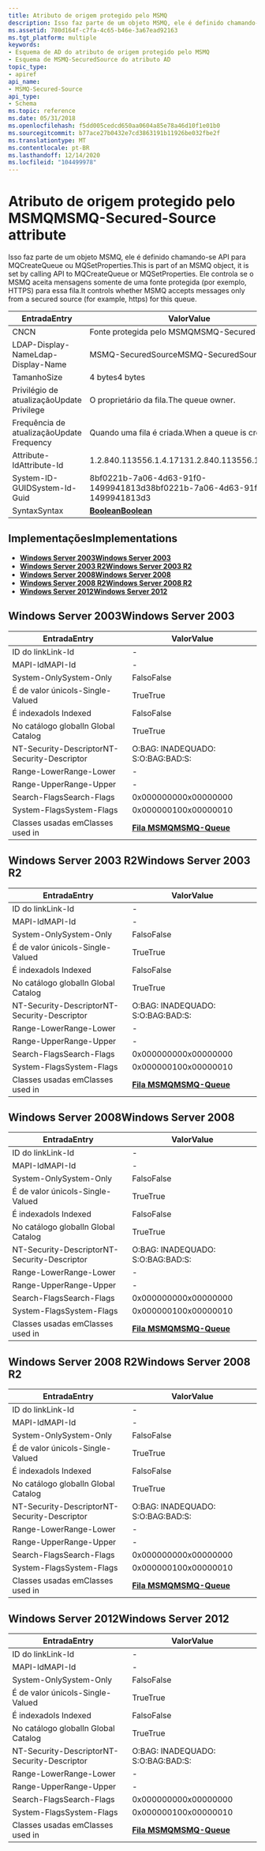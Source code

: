 ```yaml
---
title: Atributo de origem protegido pelo MSMQ
description: Isso faz parte de um objeto MSMQ, ele é definido chamando-se API para MQCreateQueue ou MQSetProperties. Ele controla se o MSMQ aceita mensagens somente de uma fonte protegida (por exemplo, HTTPS) para essa fila.
ms.assetid: 780d164f-c7fa-4c65-b46e-3a67ead92163
ms.tgt_platform: multiple
keywords:
- Esquema de AD do atributo de origem protegido pelo MSMQ
- Esquema de MSMQ-SecuredSource do atributo AD
topic_type:
- apiref
api_name:
- MSMQ-Secured-Source
api_type:
- Schema
ms.topic: reference
ms.date: 05/31/2018
ms.openlocfilehash: f5dd005cedcd650aa0604a85e78a46d10f1e01b0
ms.sourcegitcommit: b77ace27b0432e7cd3863191b11926be032fbe2f
ms.translationtype: MT
ms.contentlocale: pt-BR
ms.lasthandoff: 12/14/2020
ms.locfileid: "104499978"
---
```

# <a name="msmq-secured-source-attribute"></a><span data-ttu-id="6ee1e-106">Atributo de origem protegido pelo MSMQ</span><span class="sxs-lookup"><span data-stu-id="6ee1e-106">MSMQ-Secured-Source attribute</span></span>

<span data-ttu-id="6ee1e-107">Isso faz parte de um objeto MSMQ, ele é definido chamando-se API para MQCreateQueue ou MQSetProperties.</span><span class="sxs-lookup"><span data-stu-id="6ee1e-107">This is part of an MSMQ object, it is set by calling API to MQCreateQueue or MQSetProperties.</span></span> <span data-ttu-id="6ee1e-108">Ele controla se o MSMQ aceita mensagens somente de uma fonte protegida (por exemplo, HTTPS) para essa fila.</span><span class="sxs-lookup"><span data-stu-id="6ee1e-108">It controls whether MSMQ accepts messages only from a secured source (for example, https) for this queue.</span></span>



| <span data-ttu-id="6ee1e-109">Entrada</span><span class="sxs-lookup"><span data-stu-id="6ee1e-109">Entry</span></span> | <span data-ttu-id="6ee1e-110">Valor</span><span class="sxs-lookup"><span data-stu-id="6ee1e-110">Value</span></span> |
|-------------------|--------------------------------------|
| <span data-ttu-id="6ee1e-111">CN</span><span class="sxs-lookup"><span data-stu-id="6ee1e-111">CN</span></span>                | <span data-ttu-id="6ee1e-112">Fonte protegida pelo MSMQ</span><span class="sxs-lookup"><span data-stu-id="6ee1e-112">MSMQ-Secured-Source</span></span>                  |
| <span data-ttu-id="6ee1e-113">LDAP-Display-Name</span><span class="sxs-lookup"><span data-stu-id="6ee1e-113">Ldap-Display-Name</span></span> | <span data-ttu-id="6ee1e-114">MSMQ-SecuredSource</span><span class="sxs-lookup"><span data-stu-id="6ee1e-114">MSMQ-SecuredSource</span></span>                   |
| <span data-ttu-id="6ee1e-115">Tamanho</span><span class="sxs-lookup"><span data-stu-id="6ee1e-115">Size</span></span>              | <span data-ttu-id="6ee1e-116">4 bytes</span><span class="sxs-lookup"><span data-stu-id="6ee1e-116">4 bytes</span></span>                              |
| <span data-ttu-id="6ee1e-117">Privilégio de atualização</span><span class="sxs-lookup"><span data-stu-id="6ee1e-117">Update Privilege</span></span>  | <span data-ttu-id="6ee1e-118">O proprietário da fila.</span><span class="sxs-lookup"><span data-stu-id="6ee1e-118">The queue owner.</span></span>                     |
| <span data-ttu-id="6ee1e-119">Frequência de atualização</span><span class="sxs-lookup"><span data-stu-id="6ee1e-119">Update Frequency</span></span>  | <span data-ttu-id="6ee1e-120">Quando uma fila é criada.</span><span class="sxs-lookup"><span data-stu-id="6ee1e-120">When a queue is created.</span></span>             |
| <span data-ttu-id="6ee1e-121">Attribute-Id</span><span class="sxs-lookup"><span data-stu-id="6ee1e-121">Attribute-Id</span></span>      | <span data-ttu-id="6ee1e-122">1.2.840.113556.1.4.1713</span><span class="sxs-lookup"><span data-stu-id="6ee1e-122">1.2.840.113556.1.4.1713</span></span>              |
| <span data-ttu-id="6ee1e-123">System-ID-GUID</span><span class="sxs-lookup"><span data-stu-id="6ee1e-123">System-Id-Guid</span></span>    | <span data-ttu-id="6ee1e-124">8bf0221b-7a06-4d63-91f0-1499941813d3</span><span class="sxs-lookup"><span data-stu-id="6ee1e-124">8bf0221b-7a06-4d63-91f0-1499941813d3</span></span> |
| <span data-ttu-id="6ee1e-125">Syntax</span><span class="sxs-lookup"><span data-stu-id="6ee1e-125">Syntax</span></span>            | [<span data-ttu-id="6ee1e-126">**Boolean**</span><span class="sxs-lookup"><span data-stu-id="6ee1e-126">**Boolean**</span></span>](s-boolean.md)         |



## <a name="implementations"></a><span data-ttu-id="6ee1e-127">Implementações</span><span class="sxs-lookup"><span data-stu-id="6ee1e-127">Implementations</span></span>

-   [<span data-ttu-id="6ee1e-128">**Windows Server 2003**</span><span class="sxs-lookup"><span data-stu-id="6ee1e-128">**Windows Server 2003**</span></span>](#windows-server-2003)
-   [<span data-ttu-id="6ee1e-129">**Windows Server 2003 R2**</span><span class="sxs-lookup"><span data-stu-id="6ee1e-129">**Windows Server 2003 R2**</span></span>](#windows-server-2003-r2)
-   [<span data-ttu-id="6ee1e-130">**Windows Server 2008**</span><span class="sxs-lookup"><span data-stu-id="6ee1e-130">**Windows Server 2008**</span></span>](#windows-server-2008)
-   [<span data-ttu-id="6ee1e-131">**Windows Server 2008 R2**</span><span class="sxs-lookup"><span data-stu-id="6ee1e-131">**Windows Server 2008 R2**</span></span>](#windows-server-2008-r2)
-   [<span data-ttu-id="6ee1e-132">**Windows Server 2012**</span><span class="sxs-lookup"><span data-stu-id="6ee1e-132">**Windows Server 2012**</span></span>](#windows-server-2012)

## <a name="windows-server-2003"></a><span data-ttu-id="6ee1e-133">Windows Server 2003</span><span class="sxs-lookup"><span data-stu-id="6ee1e-133">Windows Server 2003</span></span>



| <span data-ttu-id="6ee1e-134">Entrada</span><span class="sxs-lookup"><span data-stu-id="6ee1e-134">Entry</span></span> | <span data-ttu-id="6ee1e-135">Valor</span><span class="sxs-lookup"><span data-stu-id="6ee1e-135">Value</span></span> |
|------------------------|----------------------------------------------|
| <span data-ttu-id="6ee1e-136">ID do link</span><span class="sxs-lookup"><span data-stu-id="6ee1e-136">Link-Id</span></span>                | \-                                           |
| <span data-ttu-id="6ee1e-137">MAPI-Id</span><span class="sxs-lookup"><span data-stu-id="6ee1e-137">MAPI-Id</span></span>                | \-                                           |
| <span data-ttu-id="6ee1e-138">System-Only</span><span class="sxs-lookup"><span data-stu-id="6ee1e-138">System-Only</span></span>            | <span data-ttu-id="6ee1e-139">Falso</span><span class="sxs-lookup"><span data-stu-id="6ee1e-139">False</span></span>                                        |
| <span data-ttu-id="6ee1e-140">É de valor único</span><span class="sxs-lookup"><span data-stu-id="6ee1e-140">Is-Single-Valued</span></span>       | <span data-ttu-id="6ee1e-141">True</span><span class="sxs-lookup"><span data-stu-id="6ee1e-141">True</span></span>                                         |
| <span data-ttu-id="6ee1e-142">É indexado</span><span class="sxs-lookup"><span data-stu-id="6ee1e-142">Is Indexed</span></span>             | <span data-ttu-id="6ee1e-143">Falso</span><span class="sxs-lookup"><span data-stu-id="6ee1e-143">False</span></span>                                        |
| <span data-ttu-id="6ee1e-144">No catálogo global</span><span class="sxs-lookup"><span data-stu-id="6ee1e-144">In Global Catalog</span></span>      | <span data-ttu-id="6ee1e-145">True</span><span class="sxs-lookup"><span data-stu-id="6ee1e-145">True</span></span>                                         |
| <span data-ttu-id="6ee1e-146">NT-Security-Descriptor</span><span class="sxs-lookup"><span data-stu-id="6ee1e-146">NT-Security-Descriptor</span></span> | <span data-ttu-id="6ee1e-147">O:BAG: INADEQUADO: S:</span><span class="sxs-lookup"><span data-stu-id="6ee1e-147">O:BAG:BAD:S:</span></span>                                 |
| <span data-ttu-id="6ee1e-148">Range-Lower</span><span class="sxs-lookup"><span data-stu-id="6ee1e-148">Range-Lower</span></span>            | \-                                           |
| <span data-ttu-id="6ee1e-149">Range-Upper</span><span class="sxs-lookup"><span data-stu-id="6ee1e-149">Range-Upper</span></span>            | \-                                           |
| <span data-ttu-id="6ee1e-150">Search-Flags</span><span class="sxs-lookup"><span data-stu-id="6ee1e-150">Search-Flags</span></span>           | <span data-ttu-id="6ee1e-151">0x00000000</span><span class="sxs-lookup"><span data-stu-id="6ee1e-151">0x00000000</span></span>                                   |
| <span data-ttu-id="6ee1e-152">System-Flags</span><span class="sxs-lookup"><span data-stu-id="6ee1e-152">System-Flags</span></span>           | <span data-ttu-id="6ee1e-153">0x00000010</span><span class="sxs-lookup"><span data-stu-id="6ee1e-153">0x00000010</span></span>                                   |
| <span data-ttu-id="6ee1e-154">Classes usadas em</span><span class="sxs-lookup"><span data-stu-id="6ee1e-154">Classes used in</span></span>        | [<span data-ttu-id="6ee1e-155">**Fila MSMQ**</span><span class="sxs-lookup"><span data-stu-id="6ee1e-155">**MSMQ-Queue**</span></span>](c-msmqqueue.md)<br/> |



## <a name="windows-server-2003-r2"></a><span data-ttu-id="6ee1e-156">Windows Server 2003 R2</span><span class="sxs-lookup"><span data-stu-id="6ee1e-156">Windows Server 2003 R2</span></span>



| <span data-ttu-id="6ee1e-157">Entrada</span><span class="sxs-lookup"><span data-stu-id="6ee1e-157">Entry</span></span> | <span data-ttu-id="6ee1e-158">Valor</span><span class="sxs-lookup"><span data-stu-id="6ee1e-158">Value</span></span> |
|------------------------|----------------------------------------------|
| <span data-ttu-id="6ee1e-159">ID do link</span><span class="sxs-lookup"><span data-stu-id="6ee1e-159">Link-Id</span></span>                | \-                                           |
| <span data-ttu-id="6ee1e-160">MAPI-Id</span><span class="sxs-lookup"><span data-stu-id="6ee1e-160">MAPI-Id</span></span>                | \-                                           |
| <span data-ttu-id="6ee1e-161">System-Only</span><span class="sxs-lookup"><span data-stu-id="6ee1e-161">System-Only</span></span>            | <span data-ttu-id="6ee1e-162">Falso</span><span class="sxs-lookup"><span data-stu-id="6ee1e-162">False</span></span>                                        |
| <span data-ttu-id="6ee1e-163">É de valor único</span><span class="sxs-lookup"><span data-stu-id="6ee1e-163">Is-Single-Valued</span></span>       | <span data-ttu-id="6ee1e-164">True</span><span class="sxs-lookup"><span data-stu-id="6ee1e-164">True</span></span>                                         |
| <span data-ttu-id="6ee1e-165">É indexado</span><span class="sxs-lookup"><span data-stu-id="6ee1e-165">Is Indexed</span></span>             | <span data-ttu-id="6ee1e-166">Falso</span><span class="sxs-lookup"><span data-stu-id="6ee1e-166">False</span></span>                                        |
| <span data-ttu-id="6ee1e-167">No catálogo global</span><span class="sxs-lookup"><span data-stu-id="6ee1e-167">In Global Catalog</span></span>      | <span data-ttu-id="6ee1e-168">True</span><span class="sxs-lookup"><span data-stu-id="6ee1e-168">True</span></span>                                         |
| <span data-ttu-id="6ee1e-169">NT-Security-Descriptor</span><span class="sxs-lookup"><span data-stu-id="6ee1e-169">NT-Security-Descriptor</span></span> | <span data-ttu-id="6ee1e-170">O:BAG: INADEQUADO: S:</span><span class="sxs-lookup"><span data-stu-id="6ee1e-170">O:BAG:BAD:S:</span></span>                                 |
| <span data-ttu-id="6ee1e-171">Range-Lower</span><span class="sxs-lookup"><span data-stu-id="6ee1e-171">Range-Lower</span></span>            | \-                                           |
| <span data-ttu-id="6ee1e-172">Range-Upper</span><span class="sxs-lookup"><span data-stu-id="6ee1e-172">Range-Upper</span></span>            | \-                                           |
| <span data-ttu-id="6ee1e-173">Search-Flags</span><span class="sxs-lookup"><span data-stu-id="6ee1e-173">Search-Flags</span></span>           | <span data-ttu-id="6ee1e-174">0x00000000</span><span class="sxs-lookup"><span data-stu-id="6ee1e-174">0x00000000</span></span>                                   |
| <span data-ttu-id="6ee1e-175">System-Flags</span><span class="sxs-lookup"><span data-stu-id="6ee1e-175">System-Flags</span></span>           | <span data-ttu-id="6ee1e-176">0x00000010</span><span class="sxs-lookup"><span data-stu-id="6ee1e-176">0x00000010</span></span>                                   |
| <span data-ttu-id="6ee1e-177">Classes usadas em</span><span class="sxs-lookup"><span data-stu-id="6ee1e-177">Classes used in</span></span>        | [<span data-ttu-id="6ee1e-178">**Fila MSMQ**</span><span class="sxs-lookup"><span data-stu-id="6ee1e-178">**MSMQ-Queue**</span></span>](c-msmqqueue.md)<br/> |



## <a name="windows-server-2008"></a><span data-ttu-id="6ee1e-179">Windows Server 2008</span><span class="sxs-lookup"><span data-stu-id="6ee1e-179">Windows Server 2008</span></span>



| <span data-ttu-id="6ee1e-180">Entrada</span><span class="sxs-lookup"><span data-stu-id="6ee1e-180">Entry</span></span> | <span data-ttu-id="6ee1e-181">Valor</span><span class="sxs-lookup"><span data-stu-id="6ee1e-181">Value</span></span> |
|------------------------|----------------------------------------------|
| <span data-ttu-id="6ee1e-182">ID do link</span><span class="sxs-lookup"><span data-stu-id="6ee1e-182">Link-Id</span></span>                | \-                                           |
| <span data-ttu-id="6ee1e-183">MAPI-Id</span><span class="sxs-lookup"><span data-stu-id="6ee1e-183">MAPI-Id</span></span>                | \-                                           |
| <span data-ttu-id="6ee1e-184">System-Only</span><span class="sxs-lookup"><span data-stu-id="6ee1e-184">System-Only</span></span>            | <span data-ttu-id="6ee1e-185">Falso</span><span class="sxs-lookup"><span data-stu-id="6ee1e-185">False</span></span>                                        |
| <span data-ttu-id="6ee1e-186">É de valor único</span><span class="sxs-lookup"><span data-stu-id="6ee1e-186">Is-Single-Valued</span></span>       | <span data-ttu-id="6ee1e-187">True</span><span class="sxs-lookup"><span data-stu-id="6ee1e-187">True</span></span>                                         |
| <span data-ttu-id="6ee1e-188">É indexado</span><span class="sxs-lookup"><span data-stu-id="6ee1e-188">Is Indexed</span></span>             | <span data-ttu-id="6ee1e-189">Falso</span><span class="sxs-lookup"><span data-stu-id="6ee1e-189">False</span></span>                                        |
| <span data-ttu-id="6ee1e-190">No catálogo global</span><span class="sxs-lookup"><span data-stu-id="6ee1e-190">In Global Catalog</span></span>      | <span data-ttu-id="6ee1e-191">True</span><span class="sxs-lookup"><span data-stu-id="6ee1e-191">True</span></span>                                         |
| <span data-ttu-id="6ee1e-192">NT-Security-Descriptor</span><span class="sxs-lookup"><span data-stu-id="6ee1e-192">NT-Security-Descriptor</span></span> | <span data-ttu-id="6ee1e-193">O:BAG: INADEQUADO: S:</span><span class="sxs-lookup"><span data-stu-id="6ee1e-193">O:BAG:BAD:S:</span></span>                                 |
| <span data-ttu-id="6ee1e-194">Range-Lower</span><span class="sxs-lookup"><span data-stu-id="6ee1e-194">Range-Lower</span></span>            | \-                                           |
| <span data-ttu-id="6ee1e-195">Range-Upper</span><span class="sxs-lookup"><span data-stu-id="6ee1e-195">Range-Upper</span></span>            | \-                                           |
| <span data-ttu-id="6ee1e-196">Search-Flags</span><span class="sxs-lookup"><span data-stu-id="6ee1e-196">Search-Flags</span></span>           | <span data-ttu-id="6ee1e-197">0x00000000</span><span class="sxs-lookup"><span data-stu-id="6ee1e-197">0x00000000</span></span>                                   |
| <span data-ttu-id="6ee1e-198">System-Flags</span><span class="sxs-lookup"><span data-stu-id="6ee1e-198">System-Flags</span></span>           | <span data-ttu-id="6ee1e-199">0x00000010</span><span class="sxs-lookup"><span data-stu-id="6ee1e-199">0x00000010</span></span>                                   |
| <span data-ttu-id="6ee1e-200">Classes usadas em</span><span class="sxs-lookup"><span data-stu-id="6ee1e-200">Classes used in</span></span>        | [<span data-ttu-id="6ee1e-201">**Fila MSMQ**</span><span class="sxs-lookup"><span data-stu-id="6ee1e-201">**MSMQ-Queue**</span></span>](c-msmqqueue.md)<br/> |



## <a name="windows-server-2008-r2"></a><span data-ttu-id="6ee1e-202">Windows Server 2008 R2</span><span class="sxs-lookup"><span data-stu-id="6ee1e-202">Windows Server 2008 R2</span></span>



| <span data-ttu-id="6ee1e-203">Entrada</span><span class="sxs-lookup"><span data-stu-id="6ee1e-203">Entry</span></span> | <span data-ttu-id="6ee1e-204">Valor</span><span class="sxs-lookup"><span data-stu-id="6ee1e-204">Value</span></span> |
|------------------------|----------------------------------------------|
| <span data-ttu-id="6ee1e-205">ID do link</span><span class="sxs-lookup"><span data-stu-id="6ee1e-205">Link-Id</span></span>                | \-                                           |
| <span data-ttu-id="6ee1e-206">MAPI-Id</span><span class="sxs-lookup"><span data-stu-id="6ee1e-206">MAPI-Id</span></span>                | \-                                           |
| <span data-ttu-id="6ee1e-207">System-Only</span><span class="sxs-lookup"><span data-stu-id="6ee1e-207">System-Only</span></span>            | <span data-ttu-id="6ee1e-208">Falso</span><span class="sxs-lookup"><span data-stu-id="6ee1e-208">False</span></span>                                        |
| <span data-ttu-id="6ee1e-209">É de valor único</span><span class="sxs-lookup"><span data-stu-id="6ee1e-209">Is-Single-Valued</span></span>       | <span data-ttu-id="6ee1e-210">True</span><span class="sxs-lookup"><span data-stu-id="6ee1e-210">True</span></span>                                         |
| <span data-ttu-id="6ee1e-211">É indexado</span><span class="sxs-lookup"><span data-stu-id="6ee1e-211">Is Indexed</span></span>             | <span data-ttu-id="6ee1e-212">Falso</span><span class="sxs-lookup"><span data-stu-id="6ee1e-212">False</span></span>                                        |
| <span data-ttu-id="6ee1e-213">No catálogo global</span><span class="sxs-lookup"><span data-stu-id="6ee1e-213">In Global Catalog</span></span>      | <span data-ttu-id="6ee1e-214">True</span><span class="sxs-lookup"><span data-stu-id="6ee1e-214">True</span></span>                                         |
| <span data-ttu-id="6ee1e-215">NT-Security-Descriptor</span><span class="sxs-lookup"><span data-stu-id="6ee1e-215">NT-Security-Descriptor</span></span> | <span data-ttu-id="6ee1e-216">O:BAG: INADEQUADO: S:</span><span class="sxs-lookup"><span data-stu-id="6ee1e-216">O:BAG:BAD:S:</span></span>                                 |
| <span data-ttu-id="6ee1e-217">Range-Lower</span><span class="sxs-lookup"><span data-stu-id="6ee1e-217">Range-Lower</span></span>            | \-                                           |
| <span data-ttu-id="6ee1e-218">Range-Upper</span><span class="sxs-lookup"><span data-stu-id="6ee1e-218">Range-Upper</span></span>            | \-                                           |
| <span data-ttu-id="6ee1e-219">Search-Flags</span><span class="sxs-lookup"><span data-stu-id="6ee1e-219">Search-Flags</span></span>           | <span data-ttu-id="6ee1e-220">0x00000000</span><span class="sxs-lookup"><span data-stu-id="6ee1e-220">0x00000000</span></span>                                   |
| <span data-ttu-id="6ee1e-221">System-Flags</span><span class="sxs-lookup"><span data-stu-id="6ee1e-221">System-Flags</span></span>           | <span data-ttu-id="6ee1e-222">0x00000010</span><span class="sxs-lookup"><span data-stu-id="6ee1e-222">0x00000010</span></span>                                   |
| <span data-ttu-id="6ee1e-223">Classes usadas em</span><span class="sxs-lookup"><span data-stu-id="6ee1e-223">Classes used in</span></span>        | [<span data-ttu-id="6ee1e-224">**Fila MSMQ**</span><span class="sxs-lookup"><span data-stu-id="6ee1e-224">**MSMQ-Queue**</span></span>](c-msmqqueue.md)<br/> |



## <a name="windows-server-2012"></a><span data-ttu-id="6ee1e-225">Windows Server 2012</span><span class="sxs-lookup"><span data-stu-id="6ee1e-225">Windows Server 2012</span></span>



| <span data-ttu-id="6ee1e-226">Entrada</span><span class="sxs-lookup"><span data-stu-id="6ee1e-226">Entry</span></span> | <span data-ttu-id="6ee1e-227">Valor</span><span class="sxs-lookup"><span data-stu-id="6ee1e-227">Value</span></span> |
|------------------------|----------------------------------------------|
| <span data-ttu-id="6ee1e-228">ID do link</span><span class="sxs-lookup"><span data-stu-id="6ee1e-228">Link-Id</span></span>                | \-                                           |
| <span data-ttu-id="6ee1e-229">MAPI-Id</span><span class="sxs-lookup"><span data-stu-id="6ee1e-229">MAPI-Id</span></span>                | \-                                           |
| <span data-ttu-id="6ee1e-230">System-Only</span><span class="sxs-lookup"><span data-stu-id="6ee1e-230">System-Only</span></span>            | <span data-ttu-id="6ee1e-231">Falso</span><span class="sxs-lookup"><span data-stu-id="6ee1e-231">False</span></span>                                        |
| <span data-ttu-id="6ee1e-232">É de valor único</span><span class="sxs-lookup"><span data-stu-id="6ee1e-232">Is-Single-Valued</span></span>       | <span data-ttu-id="6ee1e-233">True</span><span class="sxs-lookup"><span data-stu-id="6ee1e-233">True</span></span>                                         |
| <span data-ttu-id="6ee1e-234">É indexado</span><span class="sxs-lookup"><span data-stu-id="6ee1e-234">Is Indexed</span></span>             | <span data-ttu-id="6ee1e-235">Falso</span><span class="sxs-lookup"><span data-stu-id="6ee1e-235">False</span></span>                                        |
| <span data-ttu-id="6ee1e-236">No catálogo global</span><span class="sxs-lookup"><span data-stu-id="6ee1e-236">In Global Catalog</span></span>      | <span data-ttu-id="6ee1e-237">True</span><span class="sxs-lookup"><span data-stu-id="6ee1e-237">True</span></span>                                         |
| <span data-ttu-id="6ee1e-238">NT-Security-Descriptor</span><span class="sxs-lookup"><span data-stu-id="6ee1e-238">NT-Security-Descriptor</span></span> | <span data-ttu-id="6ee1e-239">O:BAG: INADEQUADO: S:</span><span class="sxs-lookup"><span data-stu-id="6ee1e-239">O:BAG:BAD:S:</span></span>                                 |
| <span data-ttu-id="6ee1e-240">Range-Lower</span><span class="sxs-lookup"><span data-stu-id="6ee1e-240">Range-Lower</span></span>            | \-                                           |
| <span data-ttu-id="6ee1e-241">Range-Upper</span><span class="sxs-lookup"><span data-stu-id="6ee1e-241">Range-Upper</span></span>            | \-                                           |
| <span data-ttu-id="6ee1e-242">Search-Flags</span><span class="sxs-lookup"><span data-stu-id="6ee1e-242">Search-Flags</span></span>           | <span data-ttu-id="6ee1e-243">0x00000000</span><span class="sxs-lookup"><span data-stu-id="6ee1e-243">0x00000000</span></span>                                   |
| <span data-ttu-id="6ee1e-244">System-Flags</span><span class="sxs-lookup"><span data-stu-id="6ee1e-244">System-Flags</span></span>           | <span data-ttu-id="6ee1e-245">0x00000010</span><span class="sxs-lookup"><span data-stu-id="6ee1e-245">0x00000010</span></span>                                   |
| <span data-ttu-id="6ee1e-246">Classes usadas em</span><span class="sxs-lookup"><span data-stu-id="6ee1e-246">Classes used in</span></span>        | [<span data-ttu-id="6ee1e-247">**Fila MSMQ**</span><span class="sxs-lookup"><span data-stu-id="6ee1e-247">**MSMQ-Queue**</span></span>](c-msmqqueue.md)<br/> |



 

 






